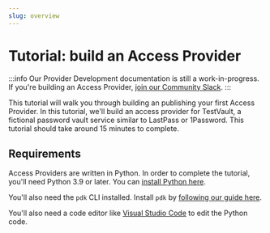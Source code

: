 ```yaml
---
slug: overview
---
```


# Tutorial: build an Access Provider

:::info
Our Provider Development documentation is still a work-in-progress. If you're building an Access Provider, [join our Community Slack](https://join.slack.com/t/commonfatecommunity/shared_invite/zt-q4m96ypu-_gYlRWD3k5rIsaSsqP7QMg).
:::

This tutorial will walk you through building an publishing your first Access Provider. In this tutorial, we'll build an access provider for TestVault, a fictional password vault service similar to LastPass or 1Password. This tutorial should take around 15 minutes to complete.

## Requirements

Access Providers are written in Python. In order to complete the tutorial, you'll need Python 3.9 or later. You can [install Python here](https://www.python.org/downloads/).

You'll also need the `pdk` CLI installed. Install `pdk` by [following our guide here](/provider-development/install-pdk).

You'll also need a code editor like [Visual Studio Code](https://code.visualstudio.com/) to edit the Python code.
